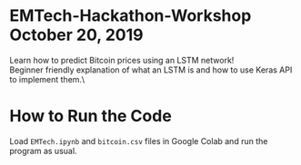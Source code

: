 # EMTech-Hackathon-Workshop October 20, 2019
Learn how to predict Bitcoin prices using an LSTM network!\
Beginner friendly explanation of what an LSTM is and how to use Keras API to implement them.\

# How to Run the Code
Load `EMTech.ipynb` and `bitcoin.csv` files in Google Colab and run the program as usual.
